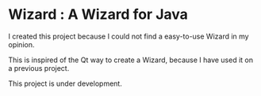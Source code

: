 # Wizard : A Wizard for Java

I created this project because I could not find a easy-to-use Wizard in my opinion.

This is inspired of the Qt way to create a Wizard, because I have used it on a previous project.

This project is under development.
